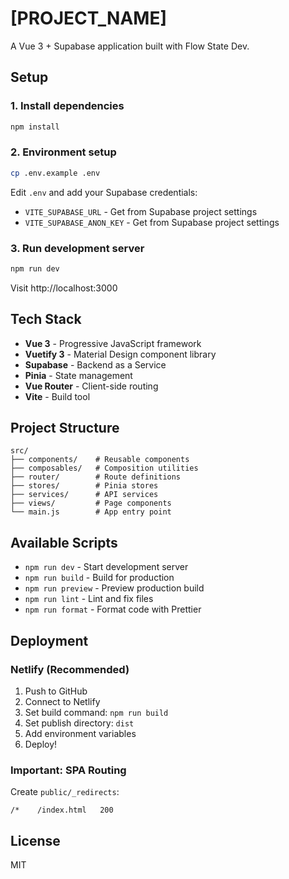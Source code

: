 # [PROJECT_NAME]

A Vue 3 + Supabase application built with Flow State Dev.

## Setup

### 1. Install dependencies

```bash
npm install
```

### 2. Environment setup

```bash
cp .env.example .env
```

Edit `.env` and add your Supabase credentials:
- `VITE_SUPABASE_URL` - Get from Supabase project settings
- `VITE_SUPABASE_ANON_KEY` - Get from Supabase project settings

### 3. Run development server

```bash
npm run dev
```

Visit http://localhost:3000

## Tech Stack

- **Vue 3** - Progressive JavaScript framework
- **Vuetify 3** - Material Design component library
- **Supabase** - Backend as a Service
- **Pinia** - State management
- **Vue Router** - Client-side routing
- **Vite** - Build tool

## Project Structure

```
src/
├── components/    # Reusable components
├── composables/   # Composition utilities
├── router/        # Route definitions
├── stores/        # Pinia stores
├── services/      # API services
├── views/         # Page components
└── main.js        # App entry point
```

## Available Scripts

- `npm run dev` - Start development server
- `npm run build` - Build for production
- `npm run preview` - Preview production build
- `npm run lint` - Lint and fix files
- `npm run format` - Format code with Prettier

## Deployment

### Netlify (Recommended)

1. Push to GitHub
2. Connect to Netlify
3. Set build command: `npm run build`
4. Set publish directory: `dist`
5. Add environment variables
6. Deploy!

### Important: SPA Routing

Create `public/_redirects`:
```
/*    /index.html   200
```

## License

MIT